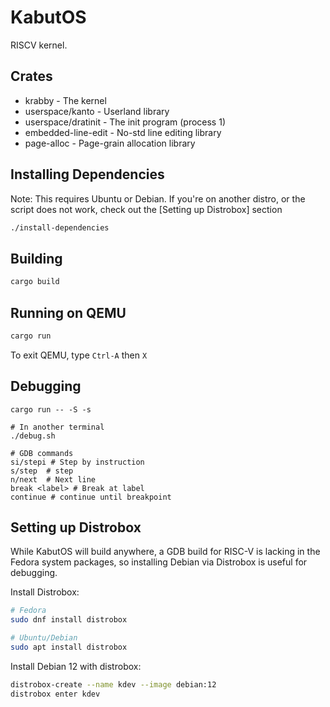# KabutOS

RISCV kernel.

## Crates

* krabby - The kernel
* userspace/kanto - Userland library
* userspace/dratinit - The init program (process 1)
* embedded-line-edit - No-std line editing library
* page-alloc - Page-grain allocation library

## Installing Dependencies

Note: This requires Ubuntu or Debian. If you're on another distro, or the
script does not work, check out the [Setting up Distrobox] section

```bash
./install-dependencies
```

## Building

```bash
cargo build
```

## Running on QEMU

```bash
cargo run
```

To exit QEMU, type `Ctrl-A` then `X`

## Debugging

```
cargo run -- -S -s

# In another terminal
./debug.sh

# GDB commands
si/stepi # Step by instruction
s/step  # step
n/next  # Next line
break <label> # Break at label
continue # continue until breakpoint
```

## Setting up Distrobox

While KabutOS will build anywhere, a GDB build for RISC-V is lacking in the
Fedora system packages, so installing Debian via Distrobox is useful for
debugging.

Install Distrobox:

```bash
# Fedora
sudo dnf install distrobox

# Ubuntu/Debian
sudo apt install distrobox
```

Install Debian 12 with distrobox:

```bash
distrobox-create --name kdev --image debian:12
distrobox enter kdev
```
